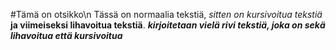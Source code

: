 #Tämä on otsikko\n
Tässä on normaalia tekstiä, *sitten on kursivoitua tekstiä* **ja viimeiseksi lihavoitua tekstiä**.
***kirjoitetaan vielä rivi tekstiä, joka on sekä lihavoitua että kursivoitua***
